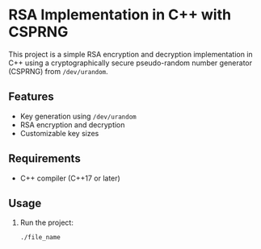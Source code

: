# RSA Implementation in C++ with CSPRNG

This project is a simple RSA encryption and decryption implementation in C++ using a cryptographically secure pseudo-random number generator (CSPRNG) from `/dev/urandom`.  

## Features  
- Key generation using `/dev/urandom`  
- RSA encryption and decryption  
- Customizable key sizes  

## Requirements  
- C++ compiler (C++17 or later)  

## Usage  
1. Run the project:  
   ```sh
   ./file_name
